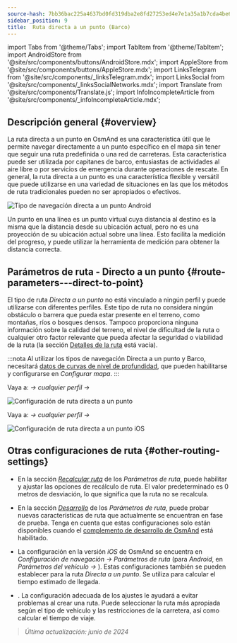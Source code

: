 ```yaml
---
source-hash: 7bb36bac225a4637bd0fd319dba2e8fd27253ed4e7e1a35a1b7cda4be6a24614
sidebar_position: 9
title:  Ruta directa a un punto (Barco)
---
```

import Tabs from '@theme/Tabs';
import TabItem from '@theme/TabItem';
import AndroidStore from '@site/src/components/buttons/AndroidStore.mdx';
import AppleStore from '@site/src/components/buttons/AppleStore.mdx';
import LinksTelegram from '@site/src/components/_linksTelegram.mdx';
import LinksSocial from '@site/src/components/_linksSocialNetworks.mdx';
import Translate from '@site/src/components/Translate.js';
import InfoIncompleteArticle from '@site/src/components/_infoIncompleteArticle.mdx';

## Descripción general {#overview}

La ruta directa a un punto en OsmAnd es una característica útil que le permite navegar directamente a un punto específico en el mapa sin tener que seguir una ruta predefinida o una red de carreteras. Esta característica puede ser utilizada por capitanes de barco, entusiastas de actividades al aire libre o por servicios de emergencia durante operaciones de rescate. En general, la ruta directa a un punto es una característica flexible y versátil que puede utilizarse en una variedad de situaciones en las que los métodos de ruta tradicionales pueden no ser apropiados o efectivos.

![Tipo de navegación directa a un punto Android](@site/static/img/navigation/boat/direct_navigation_type_android.png)

Un punto en una línea es un punto virtual cuya distancia al destino es la misma que la distancia desde su ubicación actual, pero no es una proyección de su ubicación actual sobre una línea. Esto facilita la medición del progreso, y puede utilizar la herramienta de medición para obtener la distancia correcta.

## Parámetros de ruta - Directo a un punto {#route-parameters---direct-to-point}

El tipo de ruta *Directa a un punto* no está vinculado a ningún perfil y puede utilizarse con diferentes perfiles.
Este tipo de ruta no considera ningún obstáculo o barrera que pueda estar presente en el terreno, como montañas, ríos o bosques densos. Tampoco proporciona ninguna información sobre la calidad del terreno, el nivel de dificultad de la ruta o cualquier otro factor relevante que pueda afectar la seguridad o viabilidad de la ruta (la sección [Detalles de la ruta](../setup/route-details.md) está vacía).

:::nota
Al utilizar los tipos de navegación Directa a un punto y Barco, necesitará [datos de curvas de nivel de profundidad](../../plugins/nautical-charts.md#nautical-map-style), que pueden habilitarse y configurarse en *Configurar mapa*.
:::

<Tabs groupId="operating-systems" queryString="operating-systems">

<TabItem value="android" label="Android">

Vaya a: *<Translate android="true" ids="shared_string_menu,shared_string_settings"/> → cualquier perfil → <Translate android="true" ids="routing_settings_2,nav_type_hint"/>*

![Configuración de ruta directa a un punto](@site/static/img/navigation/routing/direct_to_point_routing_3_andr.png)

</TabItem>

<TabItem value="ios" label="iOS">

Vaya a: *<Translate android="true" ids="shared_string_menu,shared_string_settings"/> → cualquier perfil → <Translate android="true" ids="routing_settings_2,nav_type_hint"/>*

![Configuración de ruta directa a un punto iOS](@site/static/img/navigation/routing/direct_to_point_ios.png)

</TabItem>

</Tabs>

## Otras configuraciones de ruta {#other-routing-settings}

- En la sección [*Recalcular ruta*](../../navigation/guidance/navigation-settings.md#recalculate-route) de los *Parámetros de ruta*, puede habilitar y ajustar las opciones de recálculo de ruta. El valor predeterminado es 0 metros de desviación, lo que significa que la ruta no se recalcula.

- En la sección [*Desarrollo*](../guidance/navigation-settings.md#development-settings) de los *Parámetros de ruta*, puede probar nuevas características de ruta que actualmente se encuentran en fase de prueba. Tenga en cuenta que estas configuraciones solo están disponibles cuando el [complemento de desarrollo de OsmAnd](../../plugins/development.md) está habilitado.

- La configuración *[<Translate ios="true" ids="road_speeds"/>](../guidance/navigation-settings.md#road-speeds)* en la versión *iOS* de OsmAnd se encuentra en *Configuración de navegación → Parámetros de ruta* (para *Android*, en *Parámetros del vehículo → [<Translate android="true" ids="default_speed_setting_title"/>](../guidance/navigation-settings.md#default-speed--road-speeds)*). Estas configuraciones también se pueden establecer para la ruta *Directa a un punto*. Se utiliza para calcular el tiempo estimado de llegada.

- *[<Translate ios="true" ids="vehicle_parameters"/>](../guidance/navigation-settings.md#vehicle-parameters)*. La configuración adecuada de los ajustes le ayudará a evitar problemas al crear una ruta. Puede seleccionar la ruta más apropiada según el tipo de vehículo y las restricciones de la carretera, así como calcular el tiempo de viaje.

> *Última actualización: junio de 2024*